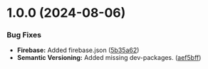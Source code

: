 # 1.0.0 (2024-08-06)


### Bug Fixes

* **Firebase:** Added firebase.json ([5b35a62](https://github.com/RobertArustamyan/ImageProcessing/commit/5b35a62d99d1fb12a7be19ec1c2796351d051d6f))
* **Semantic Versioning:** Added missing dev-packages. ([aef5bff](https://github.com/RobertArustamyan/ImageProcessing/commit/aef5bfffb8037e1ccfb4db24f503afe62982f966))
